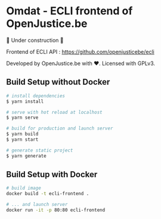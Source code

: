 # Omdat - ECLI frontend of OpenJustice.be

🚧 Under construction 🚧

Frontend of ECLI API : <https://github.com/openjusticebe/ecli>

Developed by OpenJustice.be with ❤️. Licensed with GPLv3.

## Build Setup without Docker

```bash
# install dependencies
$ yarn install

# serve with hot reload at localhost
$ yarn serve

# build for production and launch server
$ yarn build
$ yarn start

# generate static project
$ yarn generate
```

## Build Setup with Docker

```bash
# build image
docker build -t ecli-frontend .

# ... and launch server
docker run -it -p 80:80 ecli-frontend
```
